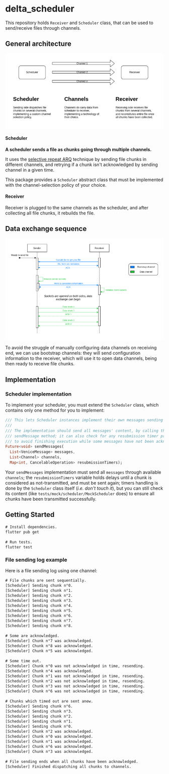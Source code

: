 # delta_scheduler

This repository holds `Receiver` and `Scheduler` class, that can be used to send/receive files 
through channels.

## General architecture

<p align="center">
  <img src="assets/img/Theory.drawio.png"/>
</p>

#### Scheduler

**A scheduler sends a file as chunks going through multiple channels.**

It uses the [selective repeat ARQ](https://www.tutorialspoint.com/what-is-selective-repeat-arq-in-computer-networks)
technique by sending file chunks in different channels, and retrying if a chunk isn't acknowledged
by sending channel in a given time.

This package provides a `Scheduler` abstract class that must be implemented with the 
channel-selection policy of your choice.

#### Receiver

Receiver is plugged to the same channels as the scheduler, and after collecting all file chunks, it 
rebuilds the file.


## Data exchange sequence

<p align="center">
  <img src="assets/img/Sequence%20diagram.drawio.png"/>
</p>

To avoid the struggle of manually configuring data channels on receiving end, we can use bootstrap
channels: they will send configuration information to the receiver, which will use it to open data
channels, being then ready to receive file chunks.

## Implementation

### Scheduler implementation

To implement your scheduler, you must extend the `Scheduler` class, which contains only one method
for you to implement:

```dart
/// This lets Scheduler instances implement their own messages sending policy.
/// 
/// The implementation should send all messages' content, by calling the 
/// sendMessage method; it can also check for any resubmission timer presence, 
/// to avoid finishing execution while some messages have not been acknowledged.
Future<void> sendMessages(
  List<VeniceMessage> messages,
  List<Channel> channels,
  Map<int, CancelableOperation> resubmissionTimers);
```

Your `sendMessages` implementation must send all `messages` through available `channels`; the 
`resubmissionTimers` variable holds delays until a chunk is considered as not-transmitted, and must
be sent again; timers handling is done by the `Scheduler` class itself (*i.e. don't touch it*), but 
you can still check its content (like `tests/mock/scheduler/MockScheduler` does) to ensure all
chunks have been transmitted successfully.

## Getting Started

```shell
# Install dependencies.
flutter pub get

# Run tests.
flutter test
```

### File sending log example

Here is a file sending log using one channel:

```text
# File chunks are sent sequentially.
[Scheduler] Sending chunk n°0.
[Scheduler] Sending chunk n°1.
[Scheduler] Sending chunk n°2.
[Scheduler] Sending chunk n°3.
[Scheduler] Sending chunk n°4.
[Scheduler] Sending chunk n°5.
[Scheduler] Sending chunk n°6.
[Scheduler] Sending chunk n°7.
[Scheduler] Sending chunk n°8.

# Some are acknowledged.
[Scheduler] Chunk n°7 was acknowledged.
[Scheduler] Chunk n°8 was acknowledged.
[Scheduler] Chunk n°5 was acknowledged.

# Some time out.
[Scheduler] Chunk n°0 was not acknowledged in time, resending.
[Scheduler] Chunk n°4 was acknowledged.
[Scheduler] Chunk n°1 was not acknowledged in time, resending.
[Scheduler] Chunk n°2 was not acknowledged in time, resending.
[Scheduler] Chunk n°3 was not acknowledged in time, resending.
[Scheduler] Chunk n°6 was not acknowledged in time, resending.

# Chunks which timed out are sent anew.
[Scheduler] Sending chunk n°6.
[Scheduler] Sending chunk n°3.
[Scheduler] Sending chunk n°2.
[Scheduler] Sending chunk n°1.
[Scheduler] Sending chunk n°0.
[Scheduler] Chunk n°2 was acknowledged.
[Scheduler] Chunk n°0 was acknowledged.
[Scheduler] Chunk n°1 was acknowledged.
[Scheduler] Chunk n°6 was acknowledged.
[Scheduler] Chunk n°3 was acknowledged.

# File sending ends when all chunks have been acknowledged.
[Scheduler] Finished dispatching all chunks to channels.
```